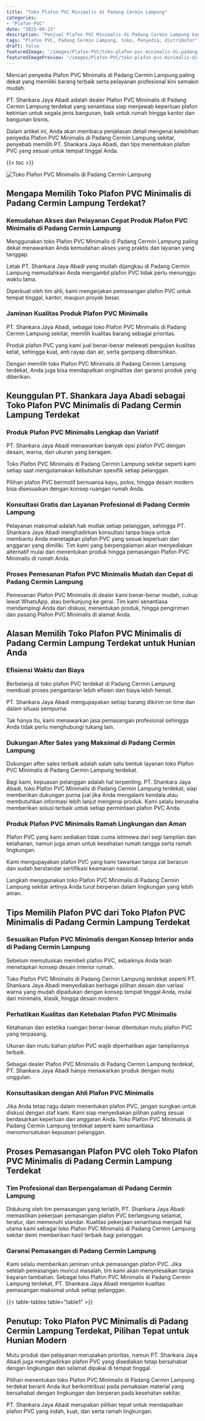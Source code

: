 ```yaml
---
title: "Toko Plafon PVC Minimalis di Padang Cermin Lampung"
categories:
- "Plafon-PVC"
date: "2025-08-23"
description: "Penjual Plafon PVC Minimalis di Padang Cermin Lampung bagi hunian, office, serta toko. Plafon unggulan, beragam motif, pilihan warna modern, dengan layanan pemasangan oleh teknisi ahli serta kepastian resmi!|Layanan penyediaan Plafon PVC Minimalis di Padang Cermin Lampung bagi keperluan hunian, kantor, maupun gerai, beserta produk unggulan dan pemasangan oleh tenaga ahli ahli dan garansi resmi.|Alternatif Plafon PVC Minimalis di Padang Cermin Lampung yang andal untuk tempat tinggal, kantor, dan gerai, bersama produk terbaik dan penempatan oleh tenaga ahli berpengalaman dan kepastian resmi.|Penjualan Plafon PVC Minimalis di Padang Cermin Lampung bagi hunian, office, serta toko, beserta material unggulan dan pemasangan ditangani oleh teknisi berpengalaman, lengkap beserta kepastian resmi.}"
tags: "Plafon PVC, Padang Cermin Lampung, toko, Penyedia, distributor"
draft: false
featuredImage: "/images/Plafon-PVC/toko-plafon-pvc-minimalis-di-padang-cermin-lampung.png"
featuredImagePreview: "/images/Plafon-PVC/toko-plafon-pvc-minimalis-di-padang-cermin-lampung.png"
---
```


Mencari penyedia Plafon PVC Minimalis di Padang Cermin Lampung paling dekat yang memiliki barang terbaik serta pelayanan profesional kini semakin mudah.

PT. Shankara Jaya Abadi adalah dealer Plafon PVC Minimalis di Padang Cermin Lampung terdekat yang senantiasa siap menjawab keperluan plafon kekinian untuk segala jenis bangunan, baik untuk rumah hingga kantor dan bangunan bisnis.

Dalam artikel ini, Anda akan membaca penjelasan detail mengenai kelebihan penyedia Plafon PVC Minimalis di Padang Cermin Lampung sekitar, penyebab memilih PT. Shankara Jaya Abadi, dan tips menentukan plafon PVC yang sesuai untuk tempat tinggal Anda.

{{< toc >}}

![Toko Plafon PVC Minimalis di Padang Cermin Lampung](/images/Plafon-PVC/Toko-Plafon-PVC-Minimalis-di-Padang-Cermin-Lampung.png)

## Mengapa Memilih Toko Plafon PVC Minimalis di Padang Cermin Lampung Terdekat?

### Kemudahan Akses dan Pelayanan Cepat Produk Plafon PVC Minimalis di Padang Cermin Lampung

Menggunakan toko Plafon PVC Minimalis di Padang Cermin Lampung paling dekat menawarkan Anda kemudahan akses yang praktis dan layanan yang tanggap.

Letak PT. Shankara Jaya Abadi yang mudah dijangkau di Padang Cermin Lampung memudahkan Anda mengambil plafon PVC tidak perlu menunggu waktu lama.

Diperkuat oleh tim ahli, kami mengerjakan pemasangan plafon PVC untuk tempat tinggal, kantor, maupun proyek besar.

### Jaminan Kualitas Produk Plafon PVC Minimalis

PT. Shankara Jaya Abadi, sebagai toko Plafon PVC Minimalis di Padang Cermin Lampung sekitar, memilih kualitas barang sebagai prioritas.

Produk plafon PVC yang kami jual benar-benar melewati pengujian kualitas ketat, sehingga kuat, anti rayap dan air, serta gampang dibersihkan.

Dengan memilih toko Plafon PVC Minimalis di Padang Cermin Lampung terdekat, Anda juga bisa mendapatkan originalitas dan garansi produk yang diberikan.

## Keunggulan PT. Shankara Jaya Abadi sebagai Toko Plafon PVC Minimalis di Padang Cermin Lampung Terdekat

### Produk Plafon PVC Minimalis Lengkap dan Variatif

PT. Shankara Jaya Abadi menawarkan banyak opsi plafon PVC dengan desain, warna, dan ukuran yang beragam.

Toko Plafon PVC Minimalis di Padang Cermin Lampung sekitar seperti kami setiap saat mengutamakan kebutuhan spesifik setiap pelanggan.

Pilihan plafon PVC bermotif bernuansa kayu, polos, hingga desain modern bisa disesuaikan dengan konsep ruangan rumah Anda.

### Konsultasi Gratis dan Layanan Profesional di Padang Cermin Lampung

Pelayanan maksimal adalah hak mutlak setiap pelanggan, sehingga PT. Shankara Jaya Abadi menghadirkan konsultasi tanpa biaya untuk membantu Anda menetapkan plafon PVC yang sesuai keperluan dan anggaran yang dimiliki. Tim kami yang berpengalaman akan menyediakan alternatif mulai dari menentukan produk hingga pemasangan Plafon PVC Minimalis di rumah Anda.

### Proses Pemesanan Plafon PVC Minimalis Mudah dan Cepat di Padang Cermin Lampung

Pemesanan Plafon PVC Minimalis di dealer kami benar-benar mudah, cukup lewat WhatsApp, atau berkunjung ke gerai. Tim kami senantiasa mendampingi Anda dari diskusi, menentukan produk, hingga pengiriman dan pasang Plafon PVC Minimalis di alamat Anda.

## Alasan Memilih Toko Plafon PVC Minimalis di Padang Cermin Lampung Terdekat untuk Hunian Anda

### Efisiensi Waktu dan Biaya

Berbelanja di toko plafon PVC terdekat di Padang Cermin Lampung membuat proses pengantaran lebih efisien dan biaya lebih hemat.

PT. Shankara Jaya Abadi mengupayakan setiap barang dikirim on time dan dalam situasi sempurna.

Tak hanya itu, kami menawarkan jasa pemasangan profesional sehingga Anda tidak perlu menghubungi tukang lain.

### Dukungan After Sales yang Maksimal di Padang Cermin Lampung

Dukungan after sales terbaik adalah salah satu bentuk layanan toko Plafon PVC Minimalis di Padang Cermin Lampung terdekat.

Bagi kami, kepuasan pelanggan adalah hal terpenting. PT. Shankara Jaya Abadi, toko Plafon PVC Minimalis di Padang Cermin Lampung terdekat, siap memberikan dukungan purna jual jika Anda mengalami kendala atau membutuhkan informasi lebih lanjut mengenai produk. Kami selalu berusaha memberikan solusi terbaik untuk setiap permintaan plafon PVC Anda.

### Produk Plafon PVC Minimalis Ramah Lingkungan dan Aman

Plafon PVC yang kami sediakan tidak cuma istimewa dari segi tampilan dan ketahanan, namun juga aman untuk kesehatan rumah tangga serta ramah lingkungan.

Kami mengupayakan plafon PVC yang kami tawarkan tanpa zat beracun dan sudah berstandar sertifikasi keamanan nasional.

Langkah menggunakan toko Plafon PVC Minimalis di Padang Cermin Lampung sekitar artinya Anda turut berperan dalam lingkungan yang lebih aman.

## Tips Memilih Plafon PVC dari Toko Plafon PVC Minimalis di Padang Cermin Lampung Terdekat

### Sesuaikan Plafon PVC Minimalis dengan Konsep Interior anda di Padang Cermin Lampung

Sebelum memutuskan membeli plafon PVC, sebaiknya Anda telah menetapkan konsep desain interior rumah.

Toko Plafon PVC Minimalis di Padang Cermin Lampung terdekat seperti PT. Shankara Jaya Abadi menyediakan berbagai pilihan desain dan variasi warna yang mudah dipadukan dengan konsep tempat tinggal Anda, mulai dari minimalis, klasik, hingga desain modern.

### Perhatikan Kualitas dan Ketebalan Plafon PVC Minimalis

Ketahanan dan estetika ruangan benar-benar ditentukan mutu plafon PVC yang terpasang.

Ukuran dan mutu bahan plafon PVC wajib diperhatikan agar tampilannya terbaik.

Sebagai dealer Plafon PVC Minimalis di Padang Cermin Lampung terdekat, PT. Shankara Jaya Abadi hanya menawarkan produk dengan mutu unggulan.

### Konsultasikan dengan Ahli Plafon PVC Minimalis

Jika Anda tetap ragu dalam menentukan plafon PVC, jangan sungkan untuk diskusi dengan staf kami. Kami siap menyediakan pilihan paling sesuai berdasarkan keperluan dan anggaran Anda. Toko Plafon PVC Minimalis di Padang Cermin Lampung terdekat seperti kami senantiasa menomorsatukan kepuasan pelanggan.

## Proses Pemasangan Plafon PVC oleh Toko Plafon PVC Minimalis di Padang Cermin Lampung Terdekat

### Tim Profesional dan Berpengalaman di Padang Cermin Lampung

Didukung oleh tim pemasangan yang terlatih, PT. Shankara Jaya Abadi memastikan pekerjaan pemasangan plafon PVC berlangsung selamat, teratur, dan memenuhi standar. Kualitas pekerjaan senantiasa menjadi hal utama kami sebagai toko Plafon PVC Minimalis di Padang Cermin Lampung sekitar demi memberikan hasil terbaik bagi pelanggan.

### Garansi Pemasangan di Padang Cermin Lampung

Kami selalu memberikan jaminan untuk pemasangan plafon PVC. Jika setelah pemasangan muncul masalah, tim kami akan menyelesaikan tanpa bayaran tambahan. Sebagai toko Plafon PVC Minimalis di Padang Cermin Lampung terdekat, PT. Shankara Jaya Abadi menjamin kualitas pemasangan maksimal untuk setiap pelanggan.

{{< table-tables table="table1" >}}

## Penutup: Toko Plafon PVC Minimalis di Padang Cermin Lampung Terdekat, Pilihan Tepat untuk Hunian Modern

Mutu produk dan pelayanan merupakan prioritas, namun PT. Shankara Jaya Abadi juga menghadirkan plafon PVC yang disediakan tetap bersahabat dengan lingkungan dan selamat dipakai di tempat tinggal.

Pilihan menentukan toko Plafon PVC Minimalis di Padang Cermin Lampung terdekat berarti Anda ikut berkontribusi pada pemakaian material yang bersahabat dengan lingkungan dan berperan pada kesehatan sekitar.

PT. Shankara Jaya Abadi merupakan pilihan tepat untuk mendapatkan plafon PVC yang indah, kuat, dan serta ramah lingkungan.
